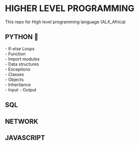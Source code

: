 <h1> HIGHER LEVEL PROGRAMMING </h1>
This repo for High level programming language (ALX_Africa)
<h2> PYTHON 📝 </h2> 
- If-else Loops <br>
- Function <br>
- Import modules <br>
- Data structures <br>
- Exceptions<br>
- Classes<br>
- Objects<br>
- Inheritance <br>
- Input - Output <br>
<h2> SQL </h2>
<h2> NETWORK </h2>
<h2> JAVASCRIPT </h2>
